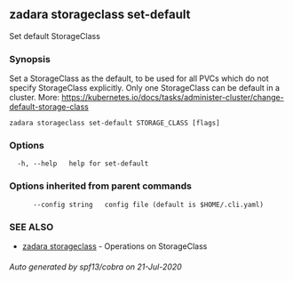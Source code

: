 ## zadara storageclass set-default

Set default StorageClass

### Synopsis

Set a StorageClass as the default, to be used for all PVCs which do not specify
 StorageClass explicitly. Only one StorageClass can be default in a cluster.
 More: https://kubernetes.io/docs/tasks/administer-cluster/change-default-storage-class

```
zadara storageclass set-default STORAGE_CLASS [flags]
```

### Options

```
  -h, --help   help for set-default
```

### Options inherited from parent commands

```
      --config string   config file (default is $HOME/.cli.yaml)
```

### SEE ALSO

* [zadara storageclass](zadara_storageclass.md)	 - Operations on StorageClass

###### Auto generated by spf13/cobra on 21-Jul-2020
